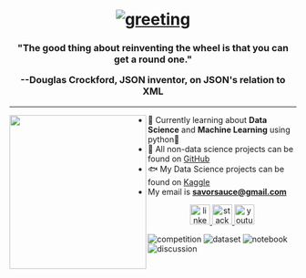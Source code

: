 <h1 align="center">
<a href="https://git.io/typing-svg"><img src="https://readme-typing-svg.herokuapp.com?lines=Hey+there,+I'm+SavorSauce+%F0%9F%98%87" alt="greeting"/></a></h1>

<h3 align="center">"The good thing about reinventing the wheel is that you can get a round one."

--Douglas Crockford, JSON inventor, on JSON's relation to XML</h3>
<hr>

<img align="left" height="270" width="240" src="https://3327764216-files.gitbook.io/~/files/v0/b/gitbook-x-prod.appspot.com/o/spaces%2F22VnR50PeDhOxZA8vMOm%2Fuploads%2FOCSyQCDlLOksHGZSyhrL%2FVoidWizard.jpg?alt=media&token=bcb3df27-c115-4e34-9ea0-03f54c71e89d">

- 👾 Currently learning about **Data Science** and **Machine Learning** using python🐍
- 🌟 All non-data science projects can be found on [GitHub](https://github.com/SavorSauc3)
- 🐟 My Data Science projects can be found on [Kaggle](https://www.kaggle.com/nathaniellybrand)
- My email is **savorsauce@gmail.com**

<div align="center">
<a href="https://www.linkedin.com/in/nathaniel-lybrand-4b7664276/" target="_blank">
<img src="https://img.shields.io/static/v1?message=LinkedIn&logo=linkedin&label=&color=0077B5&logoColor=white&labelColor=&style=for-the-badge" height="35" alt="linkedin logo" />
</a>
<a href="https://stackoverflow.com/users/22069316/savorsauce" target="_blank">
<img src="https://img.shields.io/static/v1?message=Stackoverflow&logo=stackoverflow&label=&color=FE7A16&logoColor=white&labelColor=&style=for-the-badge" height="35" alt="stackoverflow logo" />
</a>
<a href="https://www.youtube.com/channel/UCHChdE1CU1xzONQMevxfvcw" target="_blank">
<img src="https://img.shields.io/badge/YouTube-FF0000?style=for-the-badge&logo=youtube&logoColor=white" height="35" alt="youtube logo" />
</a>
</div>

![competition](https://road-to-kaggle-grandmaster.vercel.app/api/badges/nathaniellybrand/competition)
![dataset](https://road-to-kaggle-grandmaster.vercel.app/api/badges/nathaniellybrand/dataset)
![notebook](https://road-to-kaggle-grandmaster.vercel.app/api/badges/nathaniellybrand/notebook)
![discussion](https://road-to-kaggle-grandmaster.vercel.app/api/badges/nathaniellybrand/discussion)
